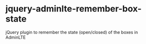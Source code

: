 # jquery-adminlte-remember-box-state
jQuery plugin to remember the state (open/closed) of the boxes in AdminLTE

